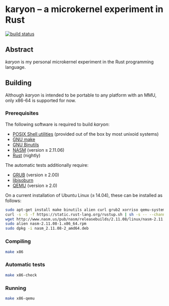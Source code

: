 karyon – a microkernel experiment in Rust
=========================================

[![build status][badge-travis]][travis]

[badge-travis]: https://img.shields.io/travis/illdefined/karyon.svg
[travis]: https://travis-ci.org/illdefined/karyon

## Abstract

*karyon* is my personal microkernel experiment in the Rust programming language.

## Building

Although *karyon* is intended to be portable to any platform with an MMU, only x86-64 is supported for now.

### Prerequisites

The following software is required to build *karyon*:

* [POSIX Shell utilities](http://pubs.opengroup.org/onlinepubs/009696699/utilities/contents.html) (provided out of the box by most unixoid systems)
* [GNU make](https://www.gnu.org/software/make/)
* [GNU Binutils](https://www.gnu.org/software/binutils/)
* [NASM](http://www.nasm.us/) (version ≥ 2.11.06)
* [Rust](http://www.rust-lang.org/) (nightly)

The automatic tests additionally require:

* [GRUB](https://www.gnu.org/software/grub/) (version ≥ 2.00)
* [libisoburn](http://libburnia-project.org/)
* [QEMU](http://www.qemu.org/) (version ≥ 2.0)

On a current installation of Ubuntu Linux (≥ 14.04), these can be installed as follows:

```sh
sudo apt-get install make binutils alien curl grub2 xorriso qemu-system-x86
curl -s -S -f https://static.rust-lang.org/rustup.sh | sh -s -- --channel=nightly
wget http://www.nasm.us/pub/nasm/releasebuilds/2.11.08/linux/nasm-2.11.08-1.x86_64.rpm
sudo alien nasm-2.11.08-1.x86_64.rpm
sudo dpkg -i nasm_2.11.08-2_amd64.deb
```

### Compiling

```sh
make x86
```

### Automatic tests

```sh
make x86-check
```

### Running

```sh
make x86-qemu
```
